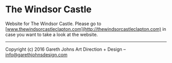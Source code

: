 # The Windsor Castle

Website for The Windsor Castle. Please go to [www.thewindsorcastleclapton.com](http://thewindsorcastleclapton.com) in case you want to take a look at the website.

* * *

Copyright (c) 2016 Gareth Johns Art Direction + Design – info@garethjohnsdesign.com